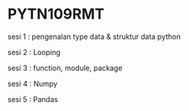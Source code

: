 # PYTN109RMT

sesi 1 : pengenalan type data & struktur data python

sesi 2 : Looping

sesi 3 : function, module, package

sesi 4 : Numpy

sesi 5 : Pandas
